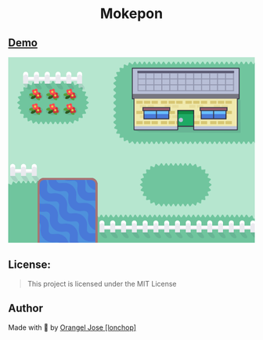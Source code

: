 <h1 align="center" id="title">Mokepon</h1>

## [Demo](https://mokepon-multiplayer.herokuapp.com/)

<img src="./public/assets/mokemap.png" alt="My cool logo"/>

## License:

> This project is licensed under the MIT License

## Author

Made with 💚 by [Orangel Jose [lonchop]](https://www.linkedin.com/in/orangel-gonzalez)
